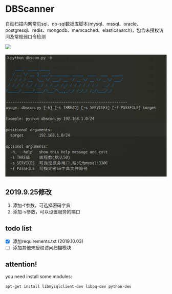 # DBScanner
自动扫描内网常见sql、no-sql数据库脚本(mysql、mssql、oracle、postgresql、redis、mongodb、memcached、elasticsearch)，包含未授权访问及常规弱口令检测

![](https://github.com/se55i0n/DBScanner/blob/master/scan.png)

![](./new_scan.png)

## 2019.9.25修改

1. 添加-f参数，可选择密码字典
2. 添加-s参数，可以设置服务的端口

## todo list

- [x] 添加requirements.txt (2019.10.03)
- [ ] 添加其他未授权访问扫描模块

## attention!
you need install some modules:
```
apt-get install libmysqlclient-dev libpq-dev python-dev
```